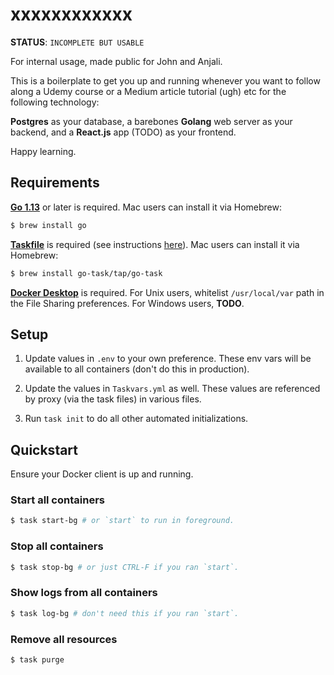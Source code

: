 # xxxxxxxxxxxx

**STATUS**: `INCOMPLETE BUT USABLE`

For internal usage, made public for John and Anjali.

This is a boilerplate to get you up and running whenever you want to follow along a Udemy course or a Medium article tutorial (ugh) etc for the following technology:

**Postgres** as your database,
a barebones **Golang** web server as your backend,
and a **React.js** app (TODO) as your frontend.

Happy learning.

## Requirements

[**Go 1.13**](https://golang.org/dl/) or later is required. Mac users can install it via Homebrew:

```bash
$ brew install go
```

[**Taskfile**](https://taskfile.dev/) is required (see instructions [here](https://taskfile.dev/#/installation)). Mac users can install it via Homebrew:

```bash
$ brew install go-task/tap/go-task
```

[**Docker Desktop**](https://www.docker.com/products/docker-desktop) is required. For Unix users, whitelist `/usr/local/var` path in the File Sharing preferences. For Windows users, **TODO**.

## Setup

1. Update values in `.env` to your own preference. These env vars will be available to all containers (don't do this in production).

2. Update the values in `Taskvars.yml` as well. These values are referenced by proxy (via the task files) in various files.

3. Run `task init` to do all other automated initializations.

## Quickstart

Ensure your Docker client is up and running.

### Start all containers

```bash
$ task start-bg # or `start` to run in foreground.
```

### Stop all containers

```bash
$ task stop-bg # or just CTRL-F if you ran `start`.
```

### Show logs from all containers

```bash
$ task log-bg # don't need this if you ran `start`.
```

### Remove all resources

```bash
$ task purge
```
